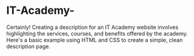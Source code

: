 # IT-Academy-
Certainly! Creating a description for an IT Academy website involves highlighting the services, courses, and benefits offered by the academy. Here's a basic example using HTML and CSS to create a simple, clean description page.

